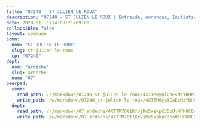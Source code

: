 ```yaml
---
title: "07240 - ST JULIEN LE ROUX"
description: "07240 - ST JULIEN LE ROUX | Entraide, Annonces, Initiatives"
date: 2020-01-11T14:09:21+09:00
collapsible: false
layout: commune
comm:
  nom: "ST JULIEN LE ROUX"
  slug: st-julien-le-roux
  cp: "07240"
dept:
  nom: "Ardèche"
  slug: ardeche
  num: "07"
peerpad:
  comm:
    read_path: /r/markdown/07240_st-julien-le-roux/4XTTM6ypiCaEsMzYBHKDK4Fee1Hs1cBKPcmkRQojrocQWt1Fy
    write_path: /w/markdown/07240_st-julien-le-roux/4XTTM6ypiCaEsMzYBHKDK4Fee1Hs1cBKPcmkRQojrocQWt1Fy-K3TgV1MEu7e28usU3SXR4bCaeJmQhJ7LWgEjNreJjx51FM3tbxVgz6F7JPT52dy9ZT8n6u1C6MM3ohGQKJHDG2eiSNcvoW7vF9GQ64XBaZqxVzFFvXTWAUJe1YiZMJDbSK94aNuy
  dept:
    read_path: /r/markdown/07_ardeche/4XTTM76t1KrvjKn5xskpK35oUjHPH8CQaLdMsC4TVbgaVPp9H
    write_path: /w/markdown/07_ardeche/4XTTM76t1KrvjKn5xskpK35oUjHPH8CQaLdMsC4TVbgaVPp9H-K3TgTz6XqMtb1TG26LozWQGWzYCmeEroVRKKCBntm7SADEzfC88gC5qx4GzHEVb3Y3CHH1FRtgCq45v9wokwFBFS6YysdmDNnD29f5C4C6FuF2ZpCUFJZY3XzmFx1kWscUwpw6qR
---
```


